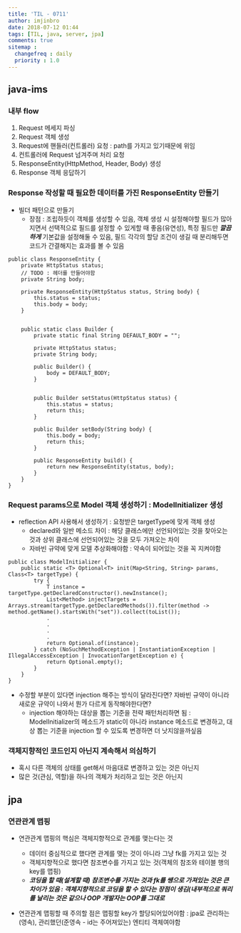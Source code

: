 ```yaml
---
title: 'TIL - 0711'
author: imjinbro
date: 2018-07-12 01:44
tags: [TIL, java, server, jpa]
comments: true
sitemap :
  changefreq : daily
  priority : 1.0
---
```


## java-ims
### 내부 flow
1. Request 메세지 파싱 
2. Request 객체 생성 
3. Request에 핸들러(컨트롤러) 요청 : path를 가지고 있기때문에 위임 
4. 컨트롤러에 Request 넘겨주며 처리 요청 
5. ResponseEntity(HttpMethod, Header, Body) 생성 
6. Response 객체 응답하기
  
### Response 작성할 때 필요한 데이터를 가진 ResponseEntity 만들기
* 빌더 패턴으로 만들기
  * 장점 : 조립하듯이 객체를 생성할 수 있음, 객체 생성 시 설정해야할 필드가 많아지면서 선택적으로 필드를 설정할 수 있게할 때 좋음(유연성), 특정 필드만 ***깔끔하게*** 기본값을 설정해둘 수 있음, 필드 각각의 할당 조건이 생길 때 분리해두면 코드가 간결해지는 효과를 볼 수 있음

~~~
public class ResponseEntity {
    private HttpStatus status;
    // TODO : 헤더를 만들어야함
    private String body;
    
    private ResponseEntity(HttpStatus status, String body) {
        this.status = status;
        this.body = body;
    }
    
    
    public static class Builder {
        private static final String DEFAULT_BODY = "";
    
        private HttpStatus status;
        private String body;
        
        public Builder() {
            body = DEFAULT_BODY;
        }
        
        
        public Builder setStatus(HttpStatus status) {
            this.status = status;
            return this;
        }

        public Builder setBody(String body) {
            this.body = body;
            return this;
        }

        public ResponseEntity build() {
            return new ResponseEntity(status, body);
        }        
    }
}
~~~

### Request params으로 Model 객체 생성하기 : ModelInitializer 생성
* reflection API 사용해서 생성하기 : 요청받은 targetType에 맞게 객체 생성
  * declared와 일반 메소드 차이 : 해당 클래스에만 선언되어있는 것을 찾아오는 것과 상위 클래스에 선언되어있는 것을 모두 가져오는 차이
  * 자바빈 규약에 맞게 모델 추상화해야함 : 약속이 되어있는 것을 꼭 지켜야함

~~~
public class ModelInitializer {
    public static <T> Optional<T> init(Map<String, String> params, Class<T> targetType) {
        try {
            T instance = targetType.getDeclaredConstructor().newInstance();
            List<Method> injectTargets = Arrays.stream(targetType.getDeclaredMethods()).filter(method -> method.getName().startsWith("set")).collect(toList());
            .
            .
            .
            .
            return Optional.of(instance);
        } catch (NoSuchMethodException | InstantiationException | IllegalAccessException | InvocationTargetException e) {
            return Optional.empty();
        }
    }
}
~~~

* 수정할 부분이 있다면 injection 해주는 방식이 달라진다면? 자바빈 규약이 아니라 새로운 규약이 나와서 뭔가 다르게 동작해야한다면?
  * injection 해야하는 대상을 뽑는 기준을 전략 패턴처리하면 됨 : ModelInitializer의 메소드가 static이 아니라 instance 메소드로 변경하고, 대상 뽑는 기준을 injection 할 수 있도록 변경하면 더 낫지않을까싶음
  
### 객체지향적인 코드인지 아닌지 계속해서 의심하기 
* 혹시 다른 객체의 상태를 get해서 마음대로 변경하고 있는 것은 아닌지
* 많은 것(관심, 역할)을 하나의 객체가 처리하고 있는 것은 아닌지
  
## jpa
### 연관관계 맵핑
* 연관관계 맵핑의 핵심은 객체지향적으로 관계를 맺는다는 것
  * 데이터 중심적으로 했다면 관계를 맺는 것이 아니라 그냥 fk를 가지고 있는 것
  * 객체지향적으로 했다면 참조변수를 가지고 있는 것(객체의 참조와 테이블 행의 key를 맵핑)
  * ***코딩을 할 때(설계할 때) 참조변수를 가지는 것과 fk를 쌩으로 가져있는 것은 큰 차이가 있음 : 객체지향적으로 코딩을 할 수 있다는 장점이 생김(내부적으로 쿼리를 날리는 것은 같으나 OOP 개발자는 OOP를 그대로***

* 연관관계 맵핑할 때 주의할 점은 맵핑할 key가 할당되어있어야함 : jpa로 관리하는(영속), 관리했던(준영속 - id는 주어져있는) 엔티티 객체여야함